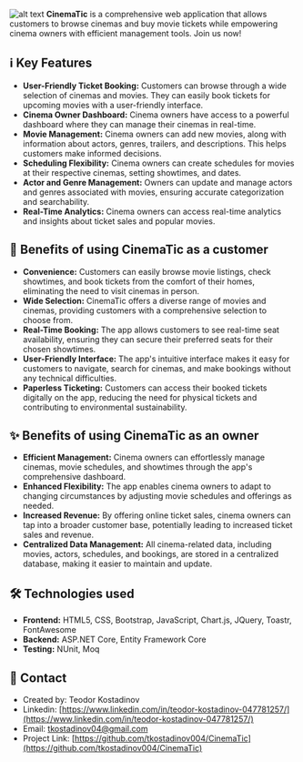 ![alt text](https://media.discordapp.net/attachments/1000494121326219364/1103958764526256168/68747470733a2f2f6d656469612e646973636f72646170702e6e65742f6174746163686d656e74732f313030303439343132313332363231393336342f313130323939373039323132363936313639342f66616365626f6f6b5f636f7665725f70686f746f5f322e706e673f7769647468.png)
**CinemaTic** is a comprehensive web application that allows customers to browse cinemas and buy movie tickets while empowering cinema owners with efficient management tools. Join us now!
## ℹ️ Key Features
* **User-Friendly Ticket Booking:** Customers can browse through a wide selection of cinemas and movies. They can easily book tickets for upcoming movies with a user-friendly interface.
* **Cinema Owner Dashboard:** Cinema owners have access to a powerful dashboard where they can manage their cinemas in real-time.
* **Movie Management:** Cinema owners can add new movies, along with information about actors, genres, trailers, and descriptions. This helps customers make informed decisions.
* **Scheduling Flexibility:** Cinema owners can create schedules for movies at their respective cinemas, setting showtimes, and dates.
* **Actor and Genre Management:** Owners can update and manage actors and genres associated with movies, ensuring accurate categorization and searchability.
* **Real-Time Analytics:** Cinema owners can access real-time analytics and insights about ticket sales and popular movies.

## 🚀 Benefits of using CinemaTic as a customer
* **Convenience:** Customers can easily browse movie listings, check showtimes, and book tickets from the comfort of their homes, eliminating the need to visit cinemas in person.
* **Wide Selection:** CinemaTic offers a diverse range of movies and cinemas, providing customers with a comprehensive selection to choose from.
* **Real-Time Booking:** The app allows customers to see real-time seat availability, ensuring they can secure their preferred seats for their chosen showtimes.
* **User-Friendly Interface:** The app's intuitive interface makes it easy for customers to navigate, search for cinemas, and make bookings without any technical difficulties.
* **Paperless Ticketing:** Customers can access their booked tickets digitally on the app, reducing the need for physical tickets and contributing to environmental sustainability.

## ✨ Benefits of using CinemaTic as an owner
* **Efficient Management:** Cinema owners can effortlessly manage cinemas, movie schedules, and showtimes through the app's comprehensive dashboard.
* **Enhanced Flexibility:** The app enables cinema owners to adapt to changing circumstances by adjusting movie schedules and offerings as needed.
* **Increased Revenue:** By offering online ticket sales, cinema owners can tap into a broader customer base, potentially leading to increased ticket sales and revenue.
* **Centralized Data Management:** All cinema-related data, including movies, actors, schedules, and bookings, are stored in a centralized database, making it easier to maintain and update.

## 🛠️ Technologies used
* **Frontend:** HTML5, CSS, Bootstrap, JavaScript, Chart.js, JQuery, Toastr, FontAwesome
* **Backend:** ASP.NET Core, Entity Framework Core
* **Testing:** NUnit, Moq

## 📇 Contact
* Created by: Teodor Kostadinov
* Linkedin: [https://www.linkedin.com/in/teodor-kostadinov-047781257/](https://www.linkedin.com/in/teodor-kostadinov-047781257/)
* Email: tkostadinov04@gmail.com
* Project Link: [https://github.com/tkostadinov004/CinemaTic](https://github.com/tkostadinov004/CinemaTic)
